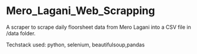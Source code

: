 # Mero_Lagani_Web_Scrapping

A scraper to scrape daily floorsheet data from Mero Lagani into a CSV file in /data folder.

Techstack used: python, selenium, beautifulsoup,pandas
